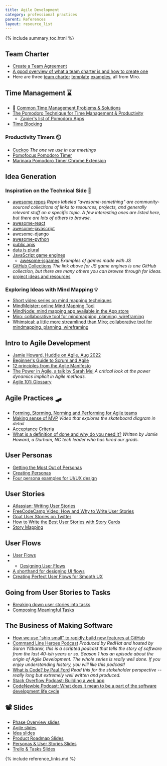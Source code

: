 ```yaml
---
title: Agile Development
category: professional practices
parent: References
layout: resource_list
---
```


{% include summary_toc.html %}

## Team Charter

- [Create a Team Agreement](https://momentumlearn.notion.site/Create-a-Working-Agreement-bb5c3f432a0a4bc792240543b67b8c9a)
- [A good overview of what a team charter is and how to create one](https://asana.com/resources/team-charter-template)
- Here are three [team charter](https://miro.com/templates/team-charter/) [template](https://miro.com/app/board/o9J_ktzRrXI=/) [examples](https://miro.com/app/board/o9J_kwl2ccA=/), all from Miro.

## Time Management ⌛

- 💫 [Common Time Management Problems & Solutions](https://dev.to/actitime/20-most-common-time-management-problems-solutions-3abb)
- [The Pomodoro Technique for Time Management & Productivity](https://todoist.com/productivity-methods/pomodoro-technique)
    - [Zapier's list of Pomodoro Apps](https://zapier.com/blog/best-pomodoro-apps/)
- [Time Blocking](https://todoist.com/productivity-methods/time-blocking)

### Productivity Timers ⏲️

- [Cuckoo](https://cuckoo.team/) _The one we use in our meetings_
- [Pomofocus Pomodoro Timer](https://pomofocus.io/)
- [Marinara Pomodoro Timer Chrome Extension](https://chrome.google.com/webstore/detail/marinara-pomodoro%C2%AE-assist/lojgmehidjdhhbmpjfamhpkpodfcodef?hl=en)

## Idea Generation

### Inspiration on the Technical Side 👾

- [awesome repos](https://github.com/topics/awesome) _Repos labeled "awesome-something" are community-sourced collections of links to resources, projects, and generally relevant stuff on a specific topic. A few interesting ones are listed here, but there are lots of others to browse._
- [awesome-react](https://github.com/enaqx/awesome-react)
- [awesome-javascript](https://github.com/sorrycc/awesome-javascript)
- [awesome-django](https://github.com/wsvincent/awesome-django)
- [awesome-python](https://github.com/vinta/awesome-python)
- [public apis](https://github.com/public-apis/public-apis)
- [data is plural](https://www.data-is-plural.com/)
- [JavaScript game engines](https://github.com/collections/javascript-game-engines)
    - [awesome-jsgames](https://github.com/proyecto26/awesome-jsgames) _Examples of games made with JS_
- [GitHub Collections](https://github.com/collections) _The link above for JS game engines is one GitHub collection, but there are many others you can browse through for ideas._
- [project ideas and resources](https://github.com/The-Cool-Coders/Project-Ideas-And-Resources)

### Exploring Ideas with Mind Mapping 💡

- [Short video series on mind mapping techniques](https://www.youtube.com/playlist?list=PLjT9m667AJEVQC4cpF2ZjLdBU7kkBM6WH)
- [MindMeister: online Mind Mapping Tool](https://www.mindmeister.com/)
- [MindNode: mind mapping app available in the App store](https://www.mindnode.com/)
- [Miro: collaborative tool for mindmapping, planning, wireframing](https://miro.com/index/)
- [Whimsical: a little more streamlined than Miro; collaborative tool for mindmapping, planning, wireframing](https://whimsical.com/)

## Intro to Agile Development

- [Jamie Howard, Huddle on Agile, Aug 2022](https://drive.google.com/file/d/1g4J7ncUspw2qh6D2yW0NsG5tISYZCPfM/view?usp=share_link)
- [Beginner's Guide to Scrum and Agile](https://blog.trello.com/beginners-guide-scrum-and-agile-project-management)
- [12 principles from the Agile Manifesto](https://www.agilealliance.org/agile101/12-principles-behind-the-agile-manifesto/)
- [The Power in Agile, a talk by Sarah Mei](https://www.youtube.com/watch?v=YL-6RCTywbc&feature=youtu.be) _A critical look at the power dynamics implicit in Agile methods._
- [Agile 101: Glossary](https://www.agilealliance.org/agile101/agile-glossary/)

## Agile Practices 🛹

- [Forming, Storming, Norming and Performing for Agile teams](https://www.scrum.org/resources/blog/forming-storming-norming-and-performing-agile-teams)
- [Making sense of MVP](https://www.youtube.com/watch?v=0P7nCmln7PM) _Video that explores the skateboard diagram in detail_
- [Acceptance Criteria](https://www.productplan.com/glossary/acceptance-criteria/)
- [What is a definition of done and why do you need it?](https://www.allstacks.com/blog/what-is-a-definition-of-done-and-why-you-need-one) _Written by Jamie Howard, a Durham, NC tech leader who has hired our grads._

## User Personas

- [Getting the Most Out of Personas](http://www.uxforthemasses.com/personas/)
- [Creating Personas](https://www.uxbooth.com/articles/creating-personas/)
- [Four persona examples for UI/UX design](https://www.uxpin.com/studio/blog/persona-examples/)

## User Stories

- [Atlassian: Writing User Stories](https://www.atlassian.com/agile/project-management/user-stories)
- [FreeCodeCamp Video: How and Why to Write User Stories](https://youtu.be/Fw98L-kcRpc)
- [Goat User Stories on Twitter](https://twitter.com/goatuserstories?lang=en)
- [How to Write the Best User Stories with Story Cards](https://www.leandog.com/blog/how-to-write-the-best-user-stories-with-story-cards)
- [Story Mapping](https://www.productplan.com/glossary/story-mapping/)

## User Flows

- [User Flows](https://www.productplan.com/glossary/user-flow/)
- - [Designing User Flows](https://www.smashingmagazine.com/2012/01/stop-designing-pages-start-designing-flows/)
- [A shorthand for designing UI flows](https://signalvnoise.com/posts/1926-a-shorthand-for-designing-ui-flows)
- [Creating Perfect User Flows for Smooth UX](https://www.uxpin.com/studio/blog/creating-perfect-user-flows-for-smooth-ux/)

## Going from User Stories to Tasks

- [Breaking down user stories into tasks](https://www.pluralsight.com/guides/break-down-agile-user-stories-into-tasks-and-estimate-level-of-effort?utm_source=pocket_reader)
- [Composing Meaningful Tasks](https://medium.com/agile-adapt/composing-meaningful-tasks-c1ca51064c1a)

## The Business of Making Software

- [How we use "ship small" to rapidly build new features at GitHub](https://dev.to/mscccc/how-we-use-ship-small-to-rapidly-build-new-features-at-github-5cl9)
- [Command Line Heroes Podcast](https://www.redhat.com/en/command-line-heroes) _Produced by RedHat and hosted by Saron Yitbarek, this is a scripted podcast that tells the story of software from the last 40-ish years or so. Season 1 has an episode about the origin of Agile Development. The whole series is really well done. If you enjoy understanding history, you will like this podcast!_
- [What is Code? by Paul Ford](https://www.bloomberg.com/graphics/2015-paul-ford-what-is-code/) _Read this for the stakeholder perspective -- really long but extremely well written and produced._
- [Stack Overflow Podcast: Building a web app](https://stackoverflow.blog/2021/02/12/podcast-312-were-building-a-web-app-got-any-advice/)
- [CodeNewbie Podcast: What does it mean to be a part of the software development life cycle](https://www.codenewbie.org/podcast/what-does-it-mean-to-be-a-part-of-the-software-development-life-cycle)

## 📽️ Slides

- [Phase Overview slides](https://drive.google.com/file/d/12mWBm_sjzHJctFRV39vbJgvyY6OhYVAU/view?usp=share_link)
- [Agile slides](https://drive.google.com/file/d/11FdKfcBitBjs7R6Tqkug7oTn9NWdCltQ/view?usp=share_link)
- [Idea slides](https://drive.google.com/file/d/16F1Rzg8yEecoBem4WSqcL0MdGuC1Oo_i/view?usp=share_link)
- [Product Roadmap Slides](https://drive.google.com/file/d/1CfBqu0XJ2nu0YwX3udJ9tulN3CxK8Tdz/view?usp=share_link)
- [Personas & User Stories Slides](https://drive.google.com/file/d/1QCvM1hgpDYYdIfQvsfvNxiUztUTWDSyh/view?usp=sharing)
- [Trello & Tasks Slides](https://drive.google.com/file/d/1xTEaeCQ174F30HQGY8btcqW5zbhH9-Rh/view?usp=share_link)

{% include reference_links.md %}
